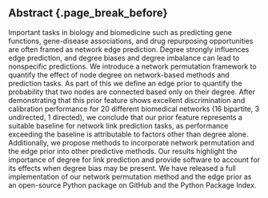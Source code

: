 ## Abstract {.page_break_before}

Important tasks in biology and biomedicine such as predicting gene functions, gene-disease associations, and drug repurposing opportunities are often framed as network edge prediction.
Degree strongly influences edge prediction, and degree biases and degree imbalance can lead to nonspecific predictions.
We introduce a network permutation framework to quantify the effect of node degree on network-based methods and prediction tasks.
As part of this we define an edge prior to quantify the probability that two nodes are connected based only on their degree.
After demonstrating that this prior feature shows excellent discrimination and calibration performance for 20 different biomedical networks (16 bipartite, 3 undirected, 1 directed), we conclude that our prior feature represents a suitable baseline for network link prediction tasks, as performance exceeding the baseline is attributable to factors other than degree alone.
Additionally, we propose methods to incorporate network permutation and the edge prior into other predictive methods.
Our results highlight the importance of degree for link prediction and provide software to account for its effects when degree bias may be present.
We have released a full implementation of our network permutation method and the edge prior as an open-source Python package on GitHub and the Python Package Index.
